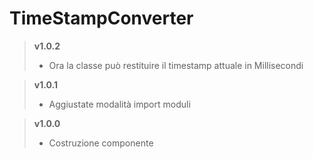 # TimeStampConverter

> **v1.0.2**
>	* Ora la classe può restituire il timestamp attuale in Millisecondi

> **v1.0.1**
>	* Aggiustate modalità import moduli

> **v1.0.0**
>	* Costruzione componente
